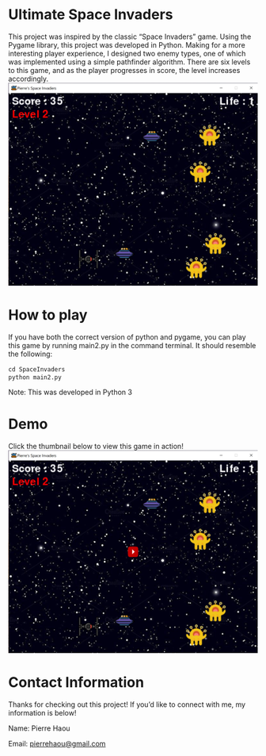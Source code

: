 # Ultimate Space Invaders
This project was inspired by the classic “Space Invaders” game. Using the Pygame library, this project was developed in Python.  Making for a more interesting player experience, I designed two enemy types, one of which was implemented using a simple pathfinder algorithm. There are six levels to this game, and as the player progresses in score, the level increases accordingly. 
![](images/Screenshot%20(6).png)
# How to play
If you have both the correct version of python and pygame, you can play this game by running main2.py in the command terminal. It should resemble the following:

```
cd SpaceInvaders
python main2.py
```
Note: This was developed in Python 3

# Demo 
Click the thumbnail below to view this game in action!
[![Space Invaders](images/image.png)](https://youtu.be/th2hGAUrbGg)

# Contact Information
Thanks for checking out this project! If you’d like to connect with me, my information is below!

Name: Pierre Haou

Email: pierrehaou@gmail.com



